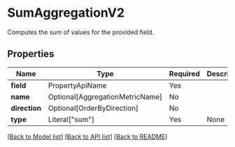 # SumAggregationV2

Computes the sum of values for the provided field.

## Properties
| Name | Type | Required | Description |
| ------------ | ------------- | ------------- | ------------- |
**field** | PropertyApiName | Yes |  |
**name** | Optional[AggregationMetricName] | No |  |
**direction** | Optional[OrderByDirection] | No |  |
**type** | Literal["sum"] | Yes | None |


[[Back to Model list]](../../../README.md#models-v1-link) [[Back to API list]](../../../README.md#documentation-for-api-endpoints) [[Back to README]](../../../README.md)

